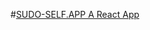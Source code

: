 #<A HREF="HTTPS://sudo-self.deno.dev](https://sudo-react-3mkca6r3l-sudo-self.vercel.app">SUDO-SELF.APP
A React App
